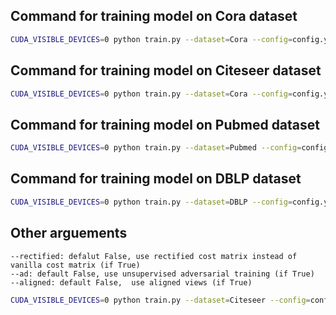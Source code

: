 ## Command for  training model on Cora dataset
```bash
CUDA_VISIBLE_DEVICES=0 python train.py --dataset=Cora --config=config.yaml
```

## Command for  training model on Citeseer dataset
```bash
CUDA_VISIBLE_DEVICES=0 python train.py --dataset=Cora --config=config.yaml
```

## Command for  training model on Pubmed dataset
```bash
CUDA_VISIBLE_DEVICES=0 python train.py --dataset=Pubmed --config=config.yaml
```

## Command for  training model on DBLP dataset
```bash
CUDA_VISIBLE_DEVICES=0 python train.py --dataset=DBLP --config=config.yaml
```

## Other arguements

```
--rectified: defalut False, use rectified cost matrix instead of vanilla cost matrix (if True)
--ad: default False, use unsupervised adversarial training (if True)
--aligned: default False,  use aligned views (if True)
```

```bash
CUDA_VISIBLE_DEVICES=0 python train.py --dataset=Citeseer --config=config.yaml --ad=True --rectified=True
```
